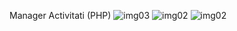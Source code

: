 Manager Activitati (PHP)
![img03](https://github.com/aciucaru/php-gestionare-activitati/assets/106471590/ac76ace5-654f-4b01-a3d7-290b4595d1c8)
![img02](https://github.com/aciucaru/php-gestionare-activitati/assets/106471590/a7316e87-8937-48c1-bc44-2f0c5ceb17f7)
![img02](https://github.com/aciucaru/php-gestionare-activitati/assets/106471590/fe0f07ab-1020-4891-b577-ca93e13f72ce)
